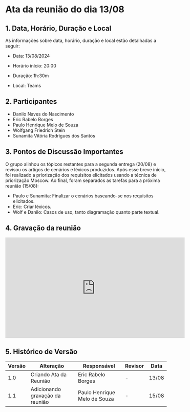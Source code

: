 # Ata da reunião do dia 13/08

## 1. Data, Horário, Duração e Local

As informações sobre data, horário, duração e local estão detalhadas a seguir:

- Data: 13/08/2024

- Horário início: 20:00

- Duração: 1h:30m

- Local: Teams

## 2. Participantes

- Danilo Naves do Nascimento
- Eric Rabelo Borges
- Paulo Henrique Melo de Souza
- Wolfgang Friedrich Stein
- Sunamita Vitória Rodrigues dos Santos

## 3. Pontos de Discussão Importantes

O grupo alinhou os tópicos restantes para a segunda entrega (20/08) e revisou os artigos de cenários e léxicos produzidos. Após esse breve início, foi realizado a priorização dos 
requisitos elicitados usando a técnica de priorização Moscow. Ao final, foram separados as tarefas para a próxima reunião (15/08): 

- Paulo e Sunamita: Finalizar o cenários baseando-se nos requisitos elicitados.
- Eric: Criar léxicos.
- Wolf e Danilo: Casos de uso, tanto diagramação quanto parte textual.

## 4. Gravação da reunião

<center>
<iframe width="560" height="315" src="https://www.youtube.com/embed/lW-Gn_lN0iQ?si=_Rq7I27LG2nTwlNy" title="YouTube video player" frameborder="0" allow="accelerometer; autoplay; clipboard-write; encrypted-media; gyroscope; picture-in-picture; web-share" referrerpolicy="strict-origin-when-cross-origin" allowfullscreen></iframe>
</center>

## 5. Histórico de Versão

| Versão | Alteração | Responsável | Revisor | Data |
|--------|-----------|-------------|---------|------|
| 1.0 | Criando Ata da Reunião | Eric Rabelo Borges | - | 13/08 |
| 1.1 | Adicionando gravação da reunião | Paulo Henrique Melo de Souza | - | 15/08 |
